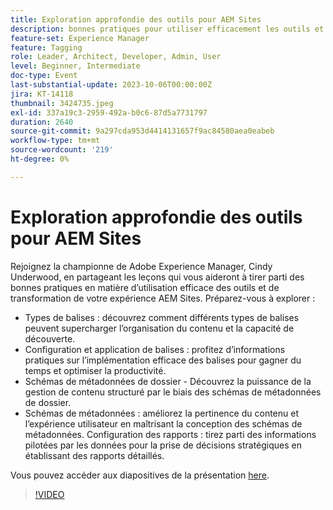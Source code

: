 ```yaml
---
title: Exploration approfondie des outils pour AEM Sites
description: bonnes pratiques pour utiliser efficacement les outils et transformer votre expérience AEM Sites. Types de balises Découvrez comment différents types de balises peuvent supercharger l’organisation du contenu et la capacité de découverte.  Configuration et application des balises Obtenez des informations pratiques sur l’implémentation efficace des balises pour gagner du temps et optimiser la productivité.  Schémas de métadonnées de dossier Découvrez la puissance de la gestion de contenu structuré par le biais de schémas de métadonnées de dossier. Schémas de métadonnées Élevez la pertinence du contenu et l’expérience utilisateur en maîtrisant la conception de schémas de métadonnées. Configuration des rapports Utilisez des informations pilotées par les données pour une prise de décision stratégique en configurant des rapports complets. Vous pouvez accéder aux diapositives de présentation ici.
feature-set: Experience Manager
feature: Tagging
role: Leader, Architect, Developer, Admin, User
level: Beginner, Intermediate
doc-type: Event
last-substantial-update: 2023-10-06T00:00:00Z
jira: KT-14118
thumbnail: 3424735.jpeg
exl-id: 337a19c3-2959-492a-b0c6-87d5a7731797
duration: 2640
source-git-commit: 9a297cda953d4414131657f9ac84580aea0eabeb
workflow-type: tm+mt
source-wordcount: '219'
ht-degree: 0%

---
```


# Exploration approfondie des outils pour AEM Sites

Rejoignez la championne de Adobe Experience Manager, Cindy Underwood, en partageant les leçons qui vous aideront à tirer parti des bonnes pratiques en matière d’utilisation efficace des outils et de transformation de votre expérience AEM Sites. Préparez-vous à explorer :

* Types de balises : découvrez comment différents types de balises peuvent supercharger l’organisation du contenu et la capacité de découverte.
* Configuration et application de balises : profitez d’informations pratiques sur l’implémentation efficace des balises pour gagner du temps et optimiser la productivité.
* Schémas de métadonnées de dossier - Découvrez la puissance de la gestion de contenu structuré par le biais des schémas de métadonnées de dossier.
* Schémas de métadonnées : améliorez la pertinence du contenu et l’expérience utilisateur en maîtrisant la conception des schémas de métadonnées. Configuration des rapports : tirez parti des informations pilotées par les données pour la prise de décisions stratégiques en établissant des rapports détaillés.

Vous pouvez accéder aux diapositives de la présentation [here](/help/learn-from-your-peers/assets/experience-manager/sept2023/AEM-Sites-Tools-Webinar.pdf).

>[!VIDEO](https://video.tv.adobe.com/v/3424735/?learn=on)
